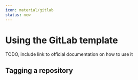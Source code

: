 ```yaml
---
icon: material/gitlab
status: new
---
```


# Using the GitLab template

TODO, include link to official documentation on how to use it

## Tagging a repository

```yaml
```
